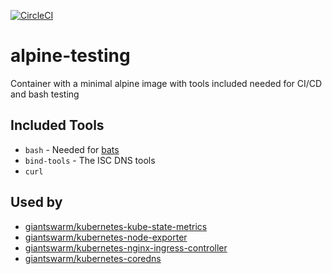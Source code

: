 [![CircleCI](https://dl.circleci.com/status-badge/img/gh/giantswarm/alpine-testing/tree/master.svg?style=svg)](https://dl.circleci.com/status-badge/redirect/gh/giantswarm/alpine-testing/tree/master)

# alpine-testing
Container with a minimal alpine image with tools included needed for CI/CD and bash testing

## Included Tools
- `bash` - Needed for [bats](https://github.com/bats-core/bats-core)
- `bind-tools` - The ISC DNS tools
- `curl`

## Used by
- [giantswarm/kubernetes-kube-state-metrics](https://github.com/giantswarm/kubernetes-kube-state-metrics)
- [giantswarm/kubernetes-node-exporter](https://github.com/giantswarm/kubernetes-node-exporter)
- [giantswarm/kubernetes-nginx-ingress-controller](https://github.com/giantswarm/kubernetes-nginx-ingress-controller)
- [giantswarm/kubernetes-coredns](https://github.com/giantswarm/kubernetes-coredns)
